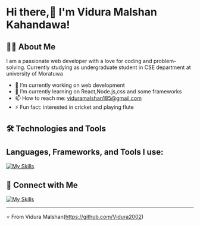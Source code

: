 # Hi there,👋 I'm Vidura Malshan Kahandawa! 


## 👨‍💻 About Me

I am a passionate web developer with a love for coding and problem-solving. Currently studying as undergraduate student in CSE department at university of Moratuwa

- 🔭 I’m currently working on web development
- 🌱 I’m currently learning on React,Node.js,css and some frameworks
- 📫 How to reach me: viduramalshan185@gmail.com
- ⚡ Fun fact: interested in cricket and playing flute

## 🛠️ Technologies and Tools
## Languages, Frameworks, and Tools I use:

[![My Skills](https://skillicons.dev/icons?i=html,css,bootstrap,cpp,github,java,py,vscode,js,jquery,php,mysql,react,nodejs,tailwindcss,mongodb&perline=7)](https://skillicons.dev)


## 🔗 Connect with Me

[![My Skills](https://skillicons.dev/icons?i=gmail)](mailto:viduramalshan185@gmail.com)

---

⭐️ From Vidura Malshan(https://github.com/Vidura2002)
